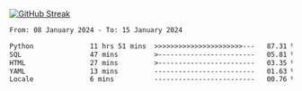 [![GitHub Streak](https://streak-stats.demolab.com?user=renren-017&theme=sea&hide_border=true&background=DD272700)](https://git.io/streak-stats)

<!--START_SECTION:waka-->

```txt
From: 08 January 2024 - To: 15 January 2024

Python              11 hrs 51 mins  >>>>>>>>>>>>>>>>>>>>>>---   87.31 %
SQL                 47 mins         >------------------------   05.81 %
HTML                27 mins         >------------------------   03.35 %
YAML                13 mins         -------------------------   01.63 %
Locale              6 mins          -------------------------   00.76 %
```

<!--END_SECTION:waka-->
